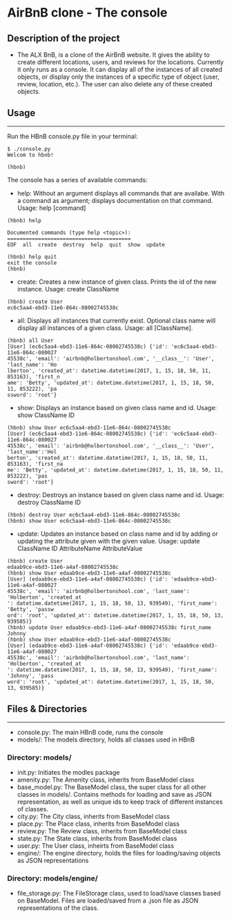 # AirBnB clone - The console
## Description of the project

* The ALX BnB, is a clone of the AirBnB website. It gives the ability to create different locations, users, and reviews for the locations. Currently it only runs as a console. It can display all of the instances of all created objects, or display only the instances of a specific type of object (user, review, location, etc.). The user can also delete any of these created objects.

## Usage
---
Run the HBnB console.py file in your terminal:

```
$ ./console.py
Welcom to hbnb!

(hbnb)
```

The console has a series of available commands:

* help: Without an argument displays all commands that are availabe. With a command as argument; displays documentation on that command. Usage: help [command]

```
(hbnb) help

Documented commands (type help <topic>):
========================================
EOF  all  create  destroy  help  quit  show  update

(hbnb) help quit
exit the console
(hbnb)
```

* create: Creates a new instance of given class. Prints the id of the new instance. Usage: create ClassName

```
(hbnb) create User
ec6c5aa4-ebd3-11e6-864c-08002745538c
```

* all: Displays all instances that currently exist. Optional class name will display all instances of a given class. Usage: all [ClassName].

```
(hbnb) all User
[User] (ec6c5aa4-ebd3-11e6-864c-08002745538c) {'id': 'ec6c5aa4-ebd3-11e6-864c-080027
45538c', 'email': 'airbnb@holbertonshool.com', '__class__': 'User', 'last_name': 'Ho
lberton', 'created_at': datetime.datetime(2017, 1, 15, 18, 50, 11, 853163), 'first_n
ame': 'Betty', 'updated_at': datetime.datetime(2017, 1, 15, 18, 50, 11, 853222), 'pa
ssword': 'root'}
```

* show: Displays an instance based on given class name and id. Usage: show ClassName ID

```
(hbnb) show User ec6c5aa4-ebd3-11e6-864c-08002745538c
[User] (ec6c5aa4-ebd3-11e6-864c-08002745538c) {'id': 'ec6c5aa4-ebd3-11e6-864c-080027
45538c', 'email': 'airbnb@holbertonshool.com', '__class__': 'User', 'last_name':'Hol
berton', 'created_at': datetime.datetime(2017, 1, 15, 18, 50, 11, 853163), 'first_na
me': 'Betty', 'updated_at': datetime.datetime(2017, 1, 15, 18, 50, 11, 853222), 'pas
sword': 'root'}
```

* destroy: Destroys an instance based on given class name and id. Usage: destroy ClassName ID

```
(hbnb) destroy User ec6c5aa4-ebd3-11e6-864c-08002745538c
(hbnb) show User ec6c5aa4-ebd3-11e6-864c-08002745538c
```

* update: Updates an instance based on class name and id by adding or updating the attribute given with the given value. Usage: update ClassName ID AttributeName AttributeValue

```
(hbnb) create User
edaab9ce-ebd3-11e6-a4af-08002745538c
(hbnb) show User edaab9ce-ebd3-11e6-a4af-08002745538c
[User] (edaab9ce-ebd3-11e6-a4af-08002745538c) {'id': 'edaab9ce-ebd3-11e6-a4af-080027
45538c', 'email': 'airbnb@holbertonshool.com', 'last_name': 'Holberton', 'created_at
': datetime.datetime(2017, 1, 15, 18, 50, 13, 939549), 'first_name': 'Betty', 'passw
ord': 'root', 'updated_at': datetime.datetime(2017, 1, 15, 18, 50, 13, 939585)}
(hbnb) update User edaab9ce-ebd3-11e6-a4af-08002745538c first_name Johnny
(hbnb) show User edaab9ce-ebd3-11e6-a4af-08002745538c
[User] (edaab9ce-ebd3-11e6-a4af-08002745538c) {'id': 'edaab9ce-ebd3-11e6-a4af-080027
45538c', 'email': 'airbnb@holbertonshool.com', 'last_name': 'Holberton', 'created_at
': datetime.datetime(2017, 1, 15, 18, 50, 13, 939549), 'first_name': 'Johnny', 'pass
word': 'root', 'updated_at': datetime.datetime(2017, 1, 15, 18, 50, 13, 939585)}
```

## Files & Directories
---
* console.py: The main HBnB code, runs the console
* models/: The models directory, holds all classes used in HBnB

### Directory: models/

* init.py: Initiates the modles package
* amenity.py: The Amenity class, inherits from BaseModel class
* base_model.py: The BaseModel class, the super class for all other classes in models/. Contains methods for loading and save as JSON representation, as well as unique ids to keep track of different instances of classes.
* city.py: The City class, inherits from BaseModel class
* place.py: The Place class, inherits from BaseModel class
* review.py: The Review class, inherits from BaseModel class
* state.py: The State class, inherits from BaseModel class
* user.py: The User class, inheirts from BaseModel class
* engine/: The engine directory, holds the files for loading/saving objects as JSON representations

### Directory: models/engine/
* file_storage.py: The FileStorage class, used to load/save classes based on BaseModel. Files are loaded/saved from a .json file as JSON representations of the class.
